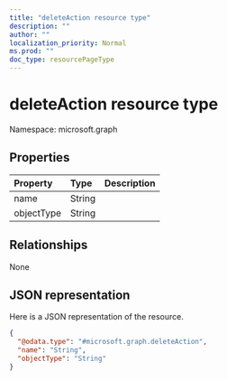 ```yaml
---
title: "deleteAction resource type"
description: ""
author: ""
localization_priority: Normal
ms.prod: ""
doc_type: resourcePageType
---
```


# deleteAction resource type


Namespace: microsoft.graph



## Properties
|Property|Type|Description|
|:---|:---|:---|
|name|String||
|objectType|String||

## Relationships
None

## JSON representation
Here is a JSON representation of the resource.
<!-- {
  "blockType": "resource",
  "@odata.type": "microsoft.graph.deleteAction"
}
-->
``` json
{
  "@odata.type": "#microsoft.graph.deleteAction",
  "name": "String",
  "objectType": "String"
}
```

